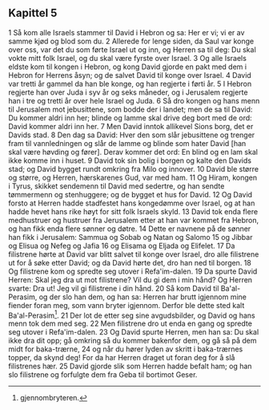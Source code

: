 ## Kapittel 5

1 Så kom alle Israels stammer til David i Hebron og sa: Her er vi; vi er av samme kjød og blod som du.
2 Allerede for lenge siden, da Saul var konge over oss, var det du som førte Israel ut og inn, og Herren sa til deg: Du skal vokte mitt folk Israel, og du skal være fyrste over Israel.
3 Og alle Israels eldste kom til kongen i Hebron, og kong David gjorde en pakt med dem i Hebron for Herrens åsyn; og de salvet David til konge over Israel.
4 David var tretti år gammel da han ble konge, og han regjerte i førti år.
5 I Hebron regjerte han over Juda i syv år og seks måneder, og i Jerusalem regjerte han i tre og tretti år over hele Israel og Juda.
6 Så dro kongen og hans menn til Jerusalem mot jebusittene, som bodde der i landet; men de sa til David: Du kommer aldri inn her; blinde og lamme skal drive deg bort med de ord: David kommer aldri inn her.
7 Men David inntok allikevel Sions borg, det er Davids stad.
8 Den dag sa David: Hver den som slår jebusittene og trenger fram til vannledningen og slår de lamme og blinde som hater David [han skal være høvding og fører]. Derav kommer det ord: En blind og en lam skal ikke komme inn i huset.
9 David tok sin bolig i borgen og kalte den Davids stad; og David bygget rundt omkring fra Milo og innover.
10 David ble større og større, og Herren, hærskarenes Gud, var med ham.
11 Og Hiram, kongen i Tyrus, skikket sendemenn til David med sedertre, og han sendte tømmermenn og stenhuggere; og de bygget et hus for David.
12 Og David forsto at Herren hadde stadfestet hans kongedømme over Israel, og at han hadde hevet hans rike høyt for sitt folk Israels skyld.
13 David tok enda flere medhustruer og hustruer fra Jerusalem etter at han var kommet fra Hebron, og han fikk enda flere sønner og døtre.
14 Dette er navnene på de sønner han fikk i Jerusalem: Sammua og Sobab og Natan og Salomo
15 og Jibbar og Elisua og Nefeg og Jafia
16 og Elisama og Eljada og Elifelet.
17 Da filistrene hørte at David var blitt salvet til konge over Israel, dro alle filistrene ut for å søke etter David; og da David hørte det, dro han ned til borgen.
18 Og filistrene kom og spredte seg utover i Refa'im-dalen.
19 Da spurte David Herren: Skal jeg dra ut mot filistrene? Vil du gi dem i min hånd? Og Herren svarte: Dra ut! Jeg vil gi filistrene i din hånd.
20 Så kom David til Ba'al-Perasim, og der slo han dem, og han sa: Herren har brutt igjennom mine fiender foran meg, som vann bryter igjennom. Derfor ble dette sted kalt Ba'al-Perasim[^1].
21 Der lot de etter seg sine avgudsbilder, og David og hans menn tok dem med seg.
22 Men filistrene dro ut enda en gang og spredte seg utover i Refa'im-dalen.
23 Og David spurte Herren, men han sa: Du skal ikke dra dit opp; gå omkring så du kommer bakenfor dem, og gå så på dem midt for baka-trærne,
24 og når du hører lyden av skritt i baka-trærnes topper, da skynd deg! For da har Herren draget ut foran deg for å slå filistrenes hær.
25 David gjorde slik som Herren hadde befalt ham; og han slo filistrene og forfulgte dem fra Geba til bortimot Geser.

[^1]:  gjennombryteren.
